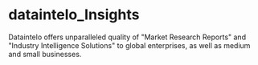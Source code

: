 # dataintelo_Insights
Dataintelo offers unparalleled quality of "Market Research Reports" and "Industry Intelligence Solutions" to global enterprises, as well as medium and small businesses.
